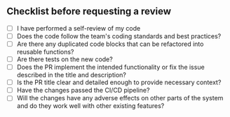 ## Checklist before requesting a review
- [ ] I have performed a self-review of my code
- [ ] Does the code follow the team's coding standards and best practices?
- [ ] Are there any duplicated code blocks that can be refactored into reusable functions?
- [ ] Are there tests on the new code?
- [ ] Does the PR implement the intended functionality or fix the issue described in the title and description?
- [ ] Is the PR title clear and detailed enough to provide necessary context?
- [ ] Have the changes passed the CI/CD pipeline?
- [ ] Will the changes have any adverse effects on other parts of the system and do they work well with other existing features?
